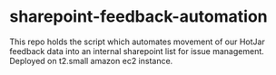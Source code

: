 # sharepoint-feedback-automation

This repo holds the script which automates movement of our HotJar feedback data into an internal sharepoint list for issue management.
Deployed on t2.small amazon ec2 instance.
